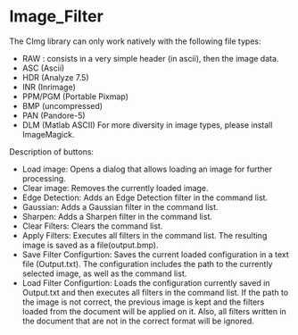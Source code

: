 # Image_Filter
The CImg library can only work natively with the following file types:
- RAW : consists in a very simple header (in ascii), then the image data.
- ASC (Ascii)
- HDR (Analyze 7.5)
- INR (Inrimage)
- PPM/PGM (Portable Pixmap)
- BMP (uncompressed)
- PAN (Pandore-5)
- DLM (Matlab ASCII)
For more diversity in image types, please install ImageMagick.

Description of buttons:
- Load image: Opens a dialog that allows loading an image for further processing.
- Clear image: Removes the currently loaded image.
- Edge Detection: Adds an Edge Detection filter in the command list.
- Gaussian: Adds a Gaussian filter in the command list.
- Sharpen: Adds a Sharpen filter in the command list. 
- Clear Filters: Clears the command list.
- Apply Filters: Executes all filters in the command list. The resulting image is saved as a file(output.bmp).
- Save Filter Configurtion: Saves the current loaded configuration in a text file (Output.txt). The configuration includes the path to the currently selected image, as well as the command list.
- Load Filter Configurtion: Loads the configuration currently saved in Output.txt and then executes all filters in the command list. If the path to the image is not correct, the previous image is kept and the filters loaded from the document will be applied on it. Also, all filters written in the document that are not in the correct format will be ignored.

